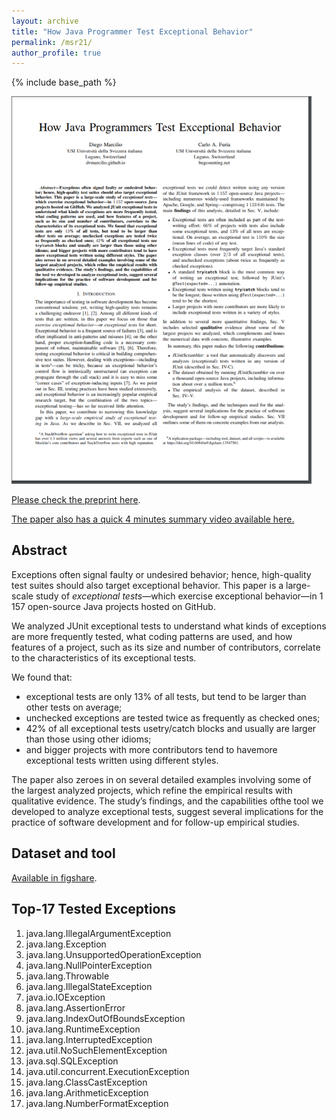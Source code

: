 ```yaml
---
layout: archive
title: "How Java Programmer Test Exceptional Behavior"
permalink: /msr21/
author_profile: true
---
```


{% include base_path %} 

<img src="/images/msr21-first-page.png" width="480">

[Please check the preprint here](https://dvmarcilio.github.io/papers/msr2021.pdf).

[The paper also has a quick 4 minutes summary video available here.]()

## Abstract

Exceptions often signal faulty or undesired behavior; hence, high-quality test suites should also target exceptional behavior. 
This paper is a large-scale study of _exceptional tests_—which exercise exceptional behavior—in 1 157 open-source Java projects hosted on GitHub.

We analyzed JUnit exceptional tests to understand what kinds of exceptions are more frequently tested, what coding patterns are used, and how features of a project, such as its size and number of contributors, correlate to the characteristics of its exceptional tests. 

We found that:

- exceptional tests are only 13% of all tests, but tend to be larger than other tests on average; 
- unchecked exceptions are tested twice as frequently as checked ones;
- 42% of all exceptional tests usetry/catch blocks and usually are larger than those using other idioms; 
- and bigger projects with more contributors tend to havemore exceptional tests written using different styles. 

The paper also zeroes in on several detailed examples involving some of the largest analyzed projects, which refine the empirical results with qualitative evidence. 
The study’s findings, and the capabilities ofthe tool we developed to analyze exceptional tests, suggest several implications for the practice of software development and for follow-up empirical studies.

## Dataset and tool

[Available in figshare](https://doi.org/10.6084/m9.figshare.13547561).

## Top-17 Tested Exceptions

1. java.lang.IllegalArgumentException
1. java.lang.Exception
1. java.lang.UnsupportedOperationException
1. java.lang.NullPointerException
1. java.lang.Throwable
1. java.lang.IllegalStateException
1. java.io.IOException
1. java.lang.AssertionError
1. java.lang.IndexOutOfBoundsException
1. java.lang.RuntimeException
1. java.lang.InterruptedException
1. java.util.NoSuchElementException
1. java.sql.SQLException
1. java.util.concurrent.ExecutionException
1. java.lang.ClassCastException
1. java.lang.ArithmeticException
1. java.lang.NumberFormatException
